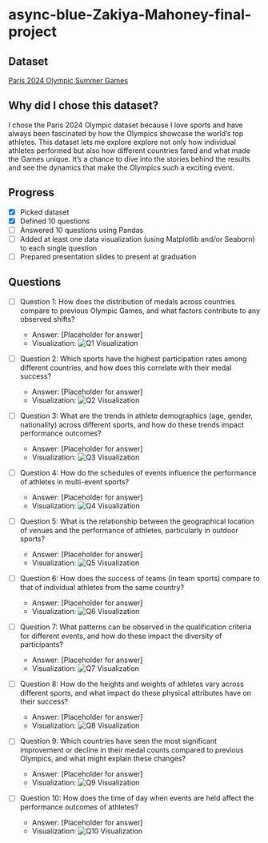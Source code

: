 # async-blue-Zakiya-Mahoney-final-project

## Dataset
[Paris 2024 Olympic Summer Games](https://www.kaggle.com/datasets/piterfm/paris-2024-olympic-summer-games?select=medallists.csv)

## Why did I chose this dataset?

I chose the Paris 2024 Olympic dataset because I love sports and have always been fascinated by how the Olympics showcase the world’s top athletes. This dataset lets me explore explore not only how individual athletes performed but also how different countries fared and what made the Games unique. It’s a chance to dive into the stories behind the results and see the dynamics that make the Olympics such a exciting event.

## Progress
- [X] Picked dataset
- [X] Defined 10 questions
- [ ] Answered 10 questions using Pandas
- [ ] Added at least one data visualization (using Matplotlib and/or Seaborn) to each single question
- [ ] Prepared presentation slides to present at graduation

## Questions
- [ ] Question 1: How does the distribution of medals across countries compare to previous Olympic Games, and what factors contribute to any observed shifts?
  - Answer: [Placeholder for answer]
  - Visualization: ![Q1 Visualization](https://example.com/path-to-image-1.png)

- [ ] Question 2: Which sports have the highest participation rates among different countries, and how does this correlate with their medal success?
  - Answer: [Placeholder for answer]
  - Visualization: ![Q2 Visualization](https://example.com/path-to-image-2.png)

- [ ] Question 3: What are the trends in athlete demographics (age, gender, nationality) across different sports, and how do these trends impact performance outcomes?
  - Answer: [Placeholder for answer]
  - Visualization: ![Q3 Visualization](https://example.com/path-to-image-3.png)

- [ ] Question 4: How do the schedules of events influence the performance of athletes in multi-event sports?
  - Answer: [Placeholder for answer]
  - Visualization: ![Q4 Visualization](https://example.com/path-to-image-4.png)

- [ ] Question 5: What is the relationship between the geographical location of venues and the performance of athletes, particularly in outdoor sports?
  - Answer: [Placeholder for answer]
  - Visualization: ![Q5 Visualization](https://example.com/path-to-image-5.png)

- [ ] Question 6: How does the success of teams (in team sports) compare to that of individual athletes from the same country?
  - Answer: [Placeholder for answer]
  - Visualization: ![Q6 Visualization](https://example.com/path-to-image-6.png)

- [ ] Question 7: What patterns can be observed in the qualification criteria for different events, and how do these impact the diversity of participants?
  - Answer: [Placeholder for answer]
  - Visualization: ![Q7 Visualization](https://example.com/path-to-image-7.png)

- [ ] Question 8: How do the heights and weights of athletes vary across different sports, and what impact do these physical attributes have on their success?
  - Answer: [Placeholder for answer]
  - Visualization: ![Q8 Visualization](https://example.com/path-to-image-8.png)

- [ ] Question 9: Which countries have seen the most significant improvement or decline in their medal counts compared to previous Olympics, and what might explain these changes?
  - Answer: [Placeholder for answer]
  - Visualization: ![Q9 Visualization](https://example.com/path-to-image-9.png)

- [ ] Question 10: How does the time of day when events are held affect the performance outcomes of athletes?
  - Answer: [Placeholder for answer]
  - Visualization: ![Q10 Visualization](https://example.com/path-to-image-10.png)
